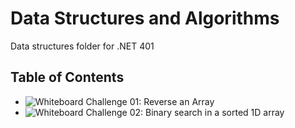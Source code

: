 # Data Structures and Algorithms
Data structures folder for .NET 401

## Table of Contents
- ![Whiteboard Challenge 01: Reverse an Array](https://github.com/ecaoile/Data-Structures-and-Algorithms/tree/array_reverse/challenges/whiteboard-challenge-01 "Whiteboard Challenge 01: Reverse an Array")
- ![Whiteboard Challenge 02: Binary search in a sorted 1D array](https://github.com/ecaoile/Data-Structures-and-Algorithms/tree/array_binary_search/challenges/whiteboard-challenge-02 "Whiteboard Challenge 02: Binary search in a sorted 1D array")
